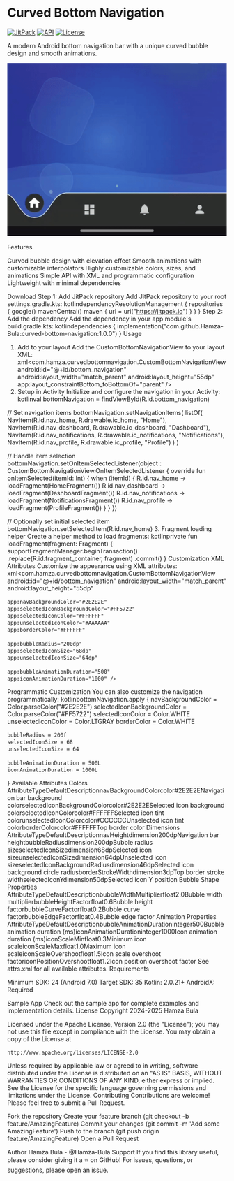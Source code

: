 # Curved Bottom Navigation

[![JitPack](https://jitpack.io/v/Hamza-Bula/curved-bottom-navigation.svg)](https://jitpack.io/#Hamza-Bula/curved-bottom-navigation)
[![API](https://img.shields.io/badge/API-24%2B-brightgreen.svg?style=flat)](https://android-arsenal.com/api?level=24)
[![License](https://img.shields.io/badge/License-Apache%202.0-blue.svg)](LICENSE)

A modern Android bottom navigation bar with a unique curved bubble design and smooth animations.

![Demo](art/demo.gif)

Features

Curved bubble design with elevation effect
Smooth animations with customizable interpolators
Highly customizable colors, sizes, and animations
Simple API with XML and programmatic configuration
Lightweight with minimal dependencies

Download
Step 1: Add JitPack repository
Add JitPack repository to your root settings.gradle.kts:
kotlindependencyResolutionManagement {
    repositories {
        google()
        mavenCentral()
        maven { url = uri("https://jitpack.io") }
    }
}
Step 2: Add the dependency
Add the dependency in your app module's build.gradle.kts:
kotlindependencies {
    implementation("com.github.Hamza-Bula:curved-bottom-navigation:1.0.0")
}
Usage
1. Add to your layout
Add the CustomBottomNavigationView to your layout XML:
xml<com.hamza.curvedbottomnavigation.CustomBottomNavigationView
    android:id="@+id/bottom_navigation"
    android:layout_width="match_parent"
    android:layout_height="55dp"
    app:layout_constraintBottom_toBottomOf="parent" />
2. Setup in Activity
Initialize and configure the navigation in your Activity:
kotlinval bottomNavigation = findViewById<CustomBottomNavigationView>(R.id.bottom_navigation)

// Set navigation items
bottomNavigation.setNavigationItems(
    listOf(
        NavItem(R.id.nav_home, R.drawable.ic_home, "Home"),
        NavItem(R.id.nav_dashboard, R.drawable.ic_dashboard, "Dashboard"),
        NavItem(R.id.nav_notifications, R.drawable.ic_notifications, "Notifications"),
        NavItem(R.id.nav_profile, R.drawable.ic_profile, "Profile")
    )
)

// Handle item selection
bottomNavigation.setOnItemSelectedListener(object : CustomBottomNavigationView.OnItemSelectedListener {
    override fun onItemSelected(itemId: Int) {
        when (itemId) {
            R.id.nav_home -> loadFragment(HomeFragment())
            R.id.nav_dashboard -> loadFragment(DashboardFragment())
            R.id.nav_notifications -> loadFragment(NotificationsFragment())
            R.id.nav_profile -> loadFragment(ProfileFragment())
        }
    }
})

// Optionally set initial selected item
bottomNavigation.setSelectedItem(R.id.nav_home)
3. Fragment loading helper
Create a helper method to load fragments:
kotlinprivate fun loadFragment(fragment: Fragment) {
    supportFragmentManager.beginTransaction()
        .replace(R.id.fragment_container, fragment)
        .commit()
}
Customization
XML Attributes
Customize the appearance using XML attributes:
xml<com.hamza.curvedbottomnavigation.CustomBottomNavigationView
    android:id="@+id/bottom_navigation"
    android:layout_width="match_parent"
    android:layout_height="55dp"
    
    app:navBackgroundColor="#2E2E2E"
    app:selectedIconBackgroundColor="#FF5722"
    app:selectedIconColor="#FFFFFF"
    app:unselectedIconColor="#AAAAAA"
    app:borderColor="#FFFFFF"
    
    app:bubbleRadius="200dp"
    app:selectedIconSize="68dp"
    app:unselectedIconSize="64dp"
    
    app:bubbleAnimationDuration="500"
    app:iconAnimationDuration="1000" />
Programmatic Customization
You can also customize the navigation programmatically:
kotlinbottomNavigation.apply {
    navBackgroundColor = Color.parseColor("#2E2E2E")
    selectedIconBackgroundColor = Color.parseColor("#FF5722")
    selectedIconColor = Color.WHITE
    unselectedIconColor = Color.LTGRAY
    borderColor = Color.WHITE
    
    bubbleRadius = 200f
    selectedIconSize = 68
    unselectedIconSize = 64
    
    bubbleAnimationDuration = 500L
    iconAnimationDuration = 1000L
}
Available Attributes
Colors
AttributeTypeDefaultDescriptionnavBackgroundColorcolor#2E2E2ENavigation bar background colorselectedIconBackgroundColorcolor#2E2E2ESelected icon background colorselectedIconColorcolor#FFFFFFSelected icon tint colorunselectedIconColorcolor#CCCCCCUnselected icon tint colorborderColorcolor#FFFFFFTop border color
Dimensions
AttributeTypeDefaultDescriptionnavHeightdimension200dpNavigation bar heightbubbleRadiusdimension200dpBubble radius sizeselectedIconSizedimension68dpSelected icon sizeunselectedIconSizedimension64dpUnselected icon sizeselectedIconBackgroundRadiusdimension46dpSelected icon background circle radiusborderStrokeWidthdimension3dpTop border stroke widthselectedIconYdimension50dpSelected icon Y position
Bubble Shape Properties
AttributeTypeDefaultDescriptionbubbleWidthMultiplierfloat2.0Bubble width multiplierbubbleHeightFactorfloat0.6Bubble height factorbubbleCurveFactorfloat0.2Bubble curve factorbubbleEdgeFactorfloat0.4Bubble edge factor
Animation Properties
AttributeTypeDefaultDescriptionbubbleAnimationDurationinteger500Bubble animation duration (ms)iconAnimationDurationinteger1000Icon animation duration (ms)iconScaleMinfloat0.3Minimum icon scaleiconScaleMaxfloat1.0Maximum icon scaleiconScaleOvershootfloat1.5Icon scale overshoot factoriconPositionOvershootfloat1.2Icon position overshoot factor
See attrs.xml for all available attributes.
Requirements

Minimum SDK: 24 (Android 7.0)
Target SDK: 35
Kotlin: 2.0.21+
AndroidX: Required

Sample App
Check out the sample app for complete examples and implementation details.
License
Copyright 2024-2025 Hamza Bula

Licensed under the Apache License, Version 2.0 (the "License");
you may not use this file except in compliance with the License.
You may obtain a copy of the License at

    http://www.apache.org/licenses/LICENSE-2.0

Unless required by applicable law or agreed to in writing, software
distributed under the License is distributed on an "AS IS" BASIS,
WITHOUT WARRANTIES OR CONDITIONS OF ANY KIND, either express or implied.
See the License for the specific language governing permissions and
limitations under the License.
Contributing
Contributions are welcome! Please feel free to submit a Pull Request.

Fork the repository
Create your feature branch (git checkout -b feature/AmazingFeature)
Commit your changes (git commit -m 'Add some AmazingFeature')
Push to the branch (git push origin feature/AmazingFeature)
Open a Pull Request

Author
Hamza Bula - @Hamza-Bula
Support
If you find this library useful, please consider giving it a ⭐ on GitHub!
For issues, questions, or suggestions, please open an issue.
